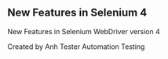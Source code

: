 ## New Features in Selenium 4

New Features in Selenium WebDriver version 4

Created by Anh Tester Automation Testing
